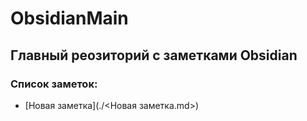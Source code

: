 # ObsidianMain
## Главный реозиторий с заметками Obsidian

### Список заметок:
- [Новая заметка](./<Новая заметка.md>)

